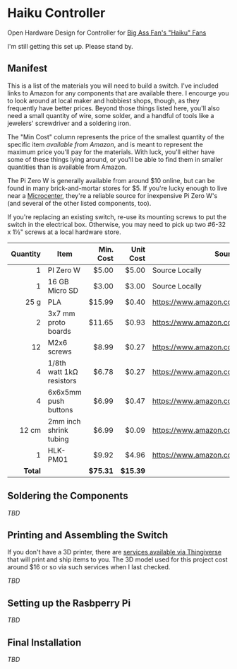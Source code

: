 # Haiku Controller
Open Hardware Design for Controller for [Big Ass Fan's "Haiku" Fans](https://www.bigassfans.com/for-home/)

I'm still getting this set up. Please stand by.

## Manifest

This is a list of the materials you will need to build a switch. I've included
links to Amazon for any components that are available there. I encourge you to
look around at local maker and hobbiest shops, though, as they frequently have
better prices. Beyond those things listed here, you'll also need a small
quantity of wire, some solder, and a handful of tools like a jewelers'
screwdriver and a soldering iron.

The "Min Cost" column represents the price of the smallest quantity of the
specific item *available from Amazon*, and is meant to represent the maximum
price you'll pay for the materials.  With luck, you'll either have some of
these things lying around, or you'll be able to find them in smaller
quantities than is available from Amazon.

The Pi Zero W is generally available from around $10 online, but can be found
in many brick-and-mortar stores for $5. If you're lucky enough to live near
a [Microcenter](https://www.microcenter.com/), they're a reliable source for
inexpensive Pi Zero W's (and several of the other listed components, too).

If you're replacing an existing switch, re-use its mounting screws to put the
switch in the electrical box. Otherwise, you may need to pick up two #6-32 x 1½"
screws at a local hardware store.


|Quantity|Item                    |Min. Cost|Unit Cost|Source                               |
|-------:|------------------------|--------:|--------:|-------------------------------------|
|       1|PI Zero W               |    $5.00|    $5.00|Source Locally                       |
|       1|16 GB Micro SD          |    $3.00|    $3.00|Source Locally                       |
|    25 g|PLA                     |   $15.99|    $0.40|https://www.amazon.com/dp/B00ME7E5X0/|
|       2|3x7 mm proto boards     |   $11.65|    $0.93|https://www.amazon.com/dp/B07FK3NLFZ/|
|      12|M2x6 screws             |    $8.99|    $0.27|https://www.amazon.com/dp/B07K8G6VF2/|
|       4|1/8th watt 1kΩ resistors|    $6.78|    $0.27|https://www.amazon.com/dp/B0185FIJ9A/|
|       4|6x6x5mm push buttons    |    $6.99|    $0.47|https://www.amazon.com/dp/B07H547BTV/|
|   12 cm|2mm inch shrink tubing  |    $6.99|    $0.09|https://www.amazon.com/dp/B00EXLPLTW/|
|       1|HLK-PM01                |    $9.92|    $4.96|https://www.amazon.com/dp/B073QH1XT8/|
|**Total**|                       |**$75.31**|**$15.39**|                                   |


## Soldering the Components

*TBD*

## Printing and Assembling the Switch

If you don't have a 3D printer, there are [services available via
Thingiverse](https://www.thingiverse.com/apps/3d-print-with-print-a-thing/run?thing_id=3615419)
that will print and ship items to you. The 3D model used for this
project cost around $16 or so via such services when I last checked.


*TBD*

## Setting up the Rasbperry Pi

*TBD*

## Final Installation

*TBD*
